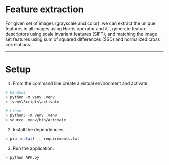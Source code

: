 # Feature extraction 
For given set of images (grayscale and color). we can extract the unique features in all images using Harris operator and λ-, generate feature descriptors using scale invariant features (SIFT), and matching the image set features using sum of squared differences (SSD) and normalized cross correlations.

---

# Setup
1. From the command line create a virtual environment and activate.
```sh
# Windows
> python -m venv .venv
> .venv\Scripts\activate

# Linux
> python3 -m venv .venv
> source .venv/bin/activate
```

2. Install the dependencies.
```sh
> pip install -r requirements.txt
```

3. Run the application.
```sh
> python APP.py
```